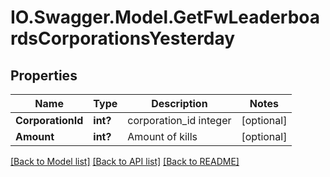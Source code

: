# IO.Swagger.Model.GetFwLeaderboardsCorporationsYesterday
## Properties

Name | Type | Description | Notes
------------ | ------------- | ------------- | -------------
**CorporationId** | **int?** | corporation_id integer | [optional] 
**Amount** | **int?** | Amount of kills | [optional] 

[[Back to Model list]](../README.md#documentation-for-models) [[Back to API list]](../README.md#documentation-for-api-endpoints) [[Back to README]](../README.md)

